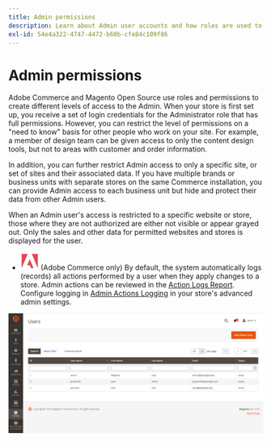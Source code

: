```yaml
---
title: Admin permissions
description: Learn about Admin user accounts and how roles are used to grant access to store management functions.
exl-id: 54e4a322-4747-4472-b60b-cfe84c109f86
---
```

# Admin permissions

Adobe Commerce and Magento Open Source use roles and permissions to create different levels of access to the Admin. When your store is first set up, you receive a set of login credentials for the Administrator role that has full permissions. However, you can restrict the level of permissions on a "need to know" basis for other people who work on your site. For example, a member of design team can be given access to only the content design tools, but not to areas with customer and order information.

In addition, you can further restrict Admin access to only a specific site, or set of sites and their associated data. If you have multiple brands or business units with separate stores on the same Commerce installation, you can provide Admin access to each business unit but hide and protect their data from other Admin users.

When an Admin user's access is restricted to a specific website or store, those where they are not authorized are either not visible or appear grayed out. Only the sales and other data for permitted websites and stores is displayed for the user.

- ![Adobe Commerce](../assets/adobe-logo.svg) (Adobe Commerce only) By default, the system automatically logs (records) all actions performed by a user when they apply changes to a store. Admin actions can be reviewed in the [Action Logs Report](action-log-report.md). Configure logging in [Admin Actions Logging](action-log.md) in your store's advanced admin settings.

![Admin - all user accounts](./assets/users-all.png)<!-- zoom -->
